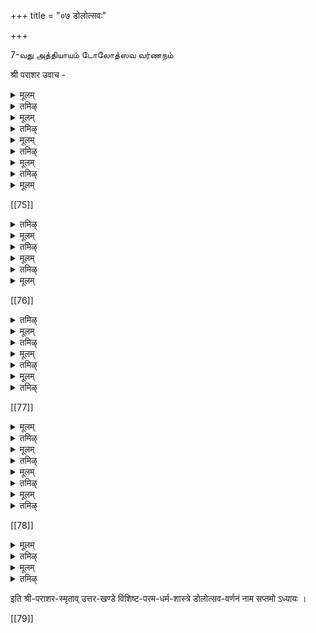 +++
title = "०७ डोलोत्सवः"

+++

7-வது அத்தியாயம் டோலோத்ஸவ வர்ணநம் 

श्री पराशर उवाच - 

<details><summary>मूलम्</summary>

नित्यं सायाह्न-समये डोलायां पूजयेद् धरिम् ।  
चतुस्-स्तम्भमयीं दिव्यां चतुर्-दाम-विभूषिताम् ॥ १ ॥  
दिव्य-स्रग्-वसनोपेतां शिबिकां परिकल्पयेत् । 
</details>

<details><summary>तमिऴ्</summary>

தினந்தோறும் மாலையில் ஸ்ரீமந்நாராயணனை ஊஞ்சலில எழுந்தருளச்செய்து உத்ஸவம் நடத்தவேண்டும். அதற் காக ஊஞ்சலை-நாலு புறத்திலும் நாலு கால்களை நிறுத்தி, பக்கங்களில நாலு சங்கிலிகள் கட்டித் தொங்கவிட்டு, பொன, வெள்ளி, முதது, ரத்தினம், புஷ்பம் ஆகியவற்றால் செய்யப்பட்ட மாலைகளால் அலங்கரித்து, உயாந்த வஸதிரங்கள் விரித்து அழகியதாக அமைக்கவேண்டும். 
</details>

<details><summary>मूलम्</summary>

स्तम्भेषु चतुरो वेदान् समवाह्य प्रपूजयेत् ॥ २ ॥  
इतिहास-पुराणानि वेदाङ्गानि तथा द्वि-जाः ।  
दामान्य् आवाहयेत् तस्यां शिबिकायां द्वि-जोत्तमाः ॥ ३ ॥  
तद्-अधस्तात् वैनतेयं नाग-राजम् अथोपरि ।  
पादेषु चतुरो मन्त्रान् सावित्रीं तु ध्वजे तथा ॥ ४ ॥  
प्रणवं च पताकायां छत्रेषु व्याहृतीस् तथा ।  
तोरणेषु सुरान् सर्वान् व्यजनेषु तथैव च ॥ ५ ॥  
इत्य् एवं वाङ्मयीं विद्यां डोलायां पूजयेत् शुभाम् ।  
लक्ष्म्या सह शयानं वै तस्यां देवं प्रपूजयेत् ॥ ६॥ 
</details>

<details><summary>तमिऴ्</summary>

இதியேவம் வாங்மயம் விதியாம் டோலாயாம் பூஜியேச்சு லக்ஷ்ம்யா ஸஹ Uயாநம் வை தஸ்யாம் தேவம் ப்ரபூஜயேத்|| 6. அந்த ஊஞ்சலில் நாலுபககங்களில் நாலுவேதங்களை யும், இதிஹாஸபுராணங்களையும், ஸ்ரீக்ஷை முதலான
90
91
பராசர விசிஷ்ட பரமதர்ம சாஸ்த்ரம்
623
வேதாங்க ங்களையும் நான்கு சங்கிலிகளிலும் ஆவாஹனம் செய்து, ஊஞ்சலுக்குக் கீழ் கருடனையும், அதற்குமேல திருவநந்தாழவானையும், நாலுகால்களில் விஷ்ணுஷ்ட க்ஷரீ, த்வாதஸாக்ஷரீ, அஷ்டாக்ஷரீ, த்வயம் எனும் நாலு மந்திரங்களையும்,கொடிக்கம்பத்தில காயத்ரீமந்திரத்தையும், கொடிச்சீலையில் ப்ரணவத்தையும, குடைகளில் பூர்புவஸ் ஸுவ: முதலான ஏழு வ்யாஹ்ருதிகளையும், தோரணங்களி லும், சாமரம் திருவாலவட்டங்களிலும எல்லா தேவர்களை யும ஆவாஹனம்செய்து, மங்களகரமாய் வித்யைக்கு அபி, மானியான தேவதையை இவ்வண்ணமாக ஊஞ்சலில் ஆராதி,த்து, அந்த ஊஞ்சலில் ஸ்ரீ மஹாலக்ஷ்மியுடன் யை னித்துக்கொண்டிருக்கும் நாராயணனை ஆராதிக்கக்கடவன்.
</details>

<details><summary>मूलम्</summary>

गन्धैः पुष्पैश् च विविधैः फलैर् भक्षैस् स-पायसैः। 
धूपैर् दीपैश् च ताम्बूलैः यथा-शक्ति च पूजयेत् ॥ ७ ॥ 
</details>

<details><summary>तमिऴ्</summary>

ஊஞ்சலில் எழுந்தருளப்பண்ணினபின்பு சதேகம்,பு ஷ்பம், தூபம், தீபம், பாயஸம், திருப்பணியாரம், பழம,தாம்பூலம, இவைகளினாலாராதநம செய்யவேண்டும்.
</details>

<details><summary>मूलम्</summary>

चामरैस् ताल-वृन्ताद्यैर् गीत-वादित्र-नर्तनैः ।  
पूजां कृत्वा यथा-शक्ति पश्चाड् डोलां प्रडोलयेत् ॥ ८ ॥  
</details>

<details><summary>तमिऴ्</summary>

தா-ம- சாமரம் திருவாலவட்டங்களை வீசுதல், காநம் செய் தல். வீணை முதலியவைகளைக் கேட்பித்தல், நர்த்தகம செய்தல, இவைகளினால் தன்சக்திக்குத் தகுந்தபடி ஆராதநம செய்து அந்ந தரம் ஊஞ்சலைச்சலிபபிக்கவேண்டியது,
</details>

<details><summary>मूलम्</summary>

वेदैश् चतुर्भिः प्रथमं वेदाङ्गैस् तद्-अन्-अन्तरम् ।  
सूक्तैश् च ब्राह्मणस्पत्यैः पुराणैर् वैष्णवैश् शुभैः ॥ ९ ॥  
गापयित्वा प्रबन्धैश् च शनैर् डोलां च डोलयेत् ।  
श्रियं स्वलङ्कृतां तत्रारोप्य डोलां विशेषतः ॥ १० ॥  
</details>

[[75]]

<details><summary>तमिऴ्</summary>

தாம் - ஊஞ்சலாடும்போது முதலில் நான்கு வேதஙகளையும, அகநதரம வேதாங்கங்களையும, உபநிஷத்துக்களையும், ஸாதவிக புராண ங்களையும், திவயபரபந்தங்களையும் காநமசெய்வித்து மெள்ளமெள்ள ஊஞ்சலைச் சலிக்கவேண்டும். ஊஞ்சலில் ஸ்ரீமஹாலக்ஷமியை அவஸ்யமாய் எழுந்தருளப்பண்ணவேணும்.
</details>

<details><summary>मूलम्</summary>

डोला-महोत्सवो नित्यं प्रतिमासम् अथापि वा ।  
मासं संवत्सरं वा स्यान् निमित्तेषु विशेषतः ॥ ११ ॥
</details>

<details><summary>तमिऴ्</summary>

தா- ம் - டோலோதஸவம திநதோறும செய்யவேண்டியது. அதற்குச் சக்தியில்லாவிடில மாஸததுக்கொருதரமாவது வருஷத்தி லொருதரமாவது செய்யவேண்டும். விசேஷதிநஙகளில் தாசகதி டோலோத்ஸவம அவயம் செய்யவேண்டும்.
</details>

<details><summary>मूलम्</summary>

अत्यन्ताभिमता डोला विष्णु-देवस्य शार्ङ्गिणः ।  
आषाढादि-चतुर्मासान् डोला स्यात् प्रतिवत्सरम् ॥ १२ ॥  
</details>

<details><summary>तमिऴ्</summary>

தா-ம.-ஸ்ரீய மந்நாராயணனுக்கு டோலோத்ஸமை மிகவு மிஷ்ட மாயிருக்கும். ஆகையால் ஆஷாடம், ராவணம், பாதரபதம், ஆஸ்வயுஜம், இந்த நாலு மாஸங்களிலும பரதிவருஷம்டோலோத ஸவம் செய்யவேண்டும்
</details>

<details><summary>मूलम्</summary>

निवेश्य शुभ-शय्यायां डोलायां विधिवद् बुधः।  
ऋग्-गानैस् साम-गानैश् च यजुः-पाठैः प्रबन्धकैः॥ १३ ॥  
पुण्यैर् मनो-हरैर् स्तोत्रैर् डोला-पूजां समाचरेत्।
</details>

[[76]]

<details><summary>तमिऴ्</summary>

தா- ம - டோலோதஸவத்தின் மஹீமையையறிந்த புருஷன் மருதுவான திருப்பள்ளியையுடைய ஊஞ்சலில் ஸ்ரீமந்நாராயணனை எழுந்தருளப்பண்ணி காமமாக ருக்யஜுஸ் ஸாமவேதங்களினாலும், திவய பாபந்தங்களினாலும், மனதுககின் மாய பகவதநுக்ரஹத்து க்கு ஸாதகமாயிருககிற ஸ்தோத்ரஙகளினாலும ஸ்தோத்ரம செய்யக் கடவன.
</details>

<details><summary>मूलम्</summary>

दर्शनाद् एव डोलायां त्रयी-नाथस्य शार्ङ्गिणः ॥ १४ ॥  सर्व-बन्ध-विनिर्मुक्ता नरा यान्ति परं पदम् ।
</details>

<details><summary>तमिऴ्</summary>

தாம் - ஸகல வேதததின் ஸாரார்த்தமான ஸ்ரீமந்நாராயண னுடைய டோலோதஸவத்தை ஸேவித்தவர்கள் ஸமஸாரத்தைக் கடந்து மோக்ஷத்தையடைவார்கள்.
</details>

<details><summary>मूलम्</summary>

डोलायां दर्शनं विष्णोर् महा-पातक-नाशनम् ॥ १५ ॥  
हय-मेधा-युतात् पुण्यं सर्व-काम-फल-प्रदम् ।
</details>

<details><summary>तमिऴ्</summary>

தா-ம்.- ஸ்ரீமந்நாராயணனுடைய டோலோத்ஸவத்தை ஸேவி ததவனுக்கு பரஹ்மஹதயைமுதலிய பெரிய பாபங்களும் நசிக்கும். பதினாயிர மணவமேதத்தினாலுணடான புணயததைக்காட்டிலும் அதி கபுணயமுண்டாகும். இச்சித்தவையெல்லாம் ஸித்திக்கும்.
</details>

<details><summary>मूलम्</summary>

डोला-महोत्सवं कुर्यात् सकृद् वा यो द्वि-जोत्तमाः ॥ १६ ॥  
कुल-कोटिं समुद्धृत्य स गच्छेद् वैष्णवं पदम् ।
</details>

<details><summary>तमिऴ्</summary>

தா- ம - மஹர்ஷிகளே! எவனொருவன் ஸ்ரீமநநாராயணனுக்கு ஒருக்காலாகிலும் டோலோதஸவததைச் செய்கிறானோ? அவன்தன் குலத்திறபிறந்தார்களாய் மோக்ஷததையடையாமல் கீழ்லோகங்களி லிருக்கிற எல்லாரையும மோக்ஷத்தையடைவிப்பித்துத் தரனுமமேர க்ஷத்தையடைகிறான்.
</details>

[[77]]

<details><summary>मूलम्</summary>

जन्मर्क्षे वासुदेवस्य राघवस्य विशेषतः ॥ १७ ॥  
महोत्सवं प्रकुर्वीत डोलायां विनिवेश्य तौ ।
</details>

<details><summary>तमिऴ्</summary>

தா-ம.- ஸ்ரீஜயந்தி, ஸ்ரீராமநவமி, இந்த உத்ஸவங்களில் கண் ணன், சக்ரவர்த்தித்திருமகன், இவர்களுக்கு டோலோத்ஸவம செய்யவேண்டும்.
</details>

<details><summary>मूलम्</summary>

उत्सवे यो हरेः क्षेत्रे डोलां पश्यति भक्तिमान् ॥ १८ ॥  
स महा-पातकैर् घोरैर् मुच्यते नात्र संशयः ।
</details>

<details><summary>तमिऴ्</summary>

தா-ம். - ஒருவன் பக்தியுடையவனாய் ஸ்ரீரங்கம் முதலிய திவ்ய தேசங்களிற் சென்று டோலோத்ஸவத்தை ஸேவித்தானாகில் அவ னுடைய ஸமஸ்த பாபங்களும் நசிக்கும். இதில் ஸம்சயமில்லை.
</details>

<details><summary>मूलम्</summary>

सर्वान् कामान् अवाप्नोति पदं प्राप्नोत्य् अ-संशयम् ॥ १९ ॥
</details>

<details><summary>तमिऴ्</summary>

தா-ம்.- டோலோத்ஸவத்தை ஸேவித்தவன் ஸகல மநோரதங் களையுமடைந்து கடையிசில் மோக்ஷத்தையடைவன். இதில் ஸம்சயமில்லை.
</details>

<details><summary>मूलम्</summary>

यत्र यत्र स्थिता डोला देवस्य परमात्मनः ।  
तत्र देव-गणास् सर्वे ब्रह्म-रुद्र-पुरोगमाः॥ २० ॥  
गायन्ति साम-गानेन विमान-स्थाश् च भक्तितः ।
</details>

<details><summary>तमिऴ्</summary>

தா- ம்.- ஸ்ரீமந்நாராயணனுக்கு எந்தெந்த விடங்களில் டோ லோத்ஸவம நடக்கிறதோ? அங்கெல்லாம் ப்ரஹ்மா,ருத்ரன் முதலிய தேவாகள் விமானங்களிலேறிவந்து பக்தியுடன் ஸாமகாநம் பண்ணி ஸ்துதிசெய்கிறார்கள்
</details>

[[78]]  

<details><summary>मूलम्</summary>

यस् तु पश्येच् छुभां डोलां हरेर् नारायणस्य हि ॥ २१ ॥  
स स्नातस्  सर्व-तीर्थेषु सर्व-यज्ञेषु दीक्षितः ।
</details>

<details><summary>तमिऴ्</summary>

தா-ம்.- எவனொருவன ஸ்ரீம மந்நாராயணனுடைய டோலோதஸ் வத்தை ஸேவிக்கிறானோ? அவன் ஸமஸ்த புண்யதீர்த்தங்களிலும் ஸ் நாநம செய்தவனாகிறான், ஸமஸ் தயஜஞங்களையும செய்தவனாகிறான (அந்தபலங்களை யெல்லா மடைவன).
</details>

<details><summary>मूलम्</summary>

गवाम् अयुत-दानस्य फलम् आप्नोति च ध्रुवम्।  
सर्व-पाप-विमुक्तो ऽन्ते विष्णु-सायुज्यम् आप्नुयात् ॥ २२ ॥
</details>

<details><summary>तमिऴ्</summary>

தா- ம - ஸ்ரீமந்நாராயணனுடைய டோலோதஸவத்தை ஸேவ த்தவன பதினாயிரம கோதாநகதின் பலத்தையடைவன். அவனுக்கு எல்லாப்பாபங்களும் தொலையும். இந்த சரீராவஸாநகாலத்தில் மோ க்ஷத்தை யடைவன இதில ஸமசயமில்லை; நிச்சயம்.
</details>

इति श्री-पराशर-स्मृताव् उत्तर-खण्डे विशिष्ट-परम-धर्म-शास्त्रे डोलोत्सव-वर्णनं नाम सप्तमो ऽध्यायः ।

[[79]]